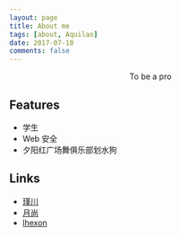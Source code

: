 ```yaml
---
layout: page
title: About me
tags: [about, Aquilao]
date: 2017-07-10
comments: false
---
```

    
<center>To be a pro</center>

## Features
* 学生
* Web 安全
* 夕阳红广场舞俱乐部划水狗

## Links
- [瑾川](https://fakehydra.github.io/)
- [月尚](http://www.youif.cn/)
- [lhexon](https://ihexon.github.io/)
